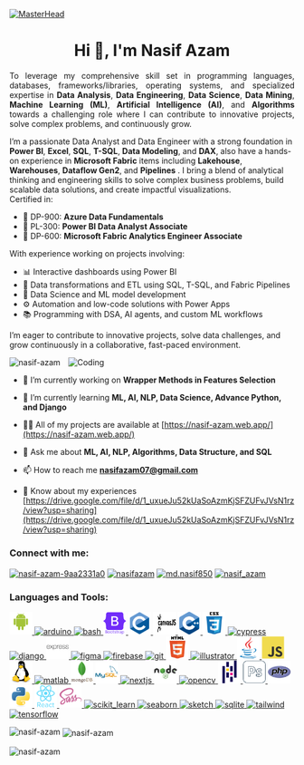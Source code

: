 [![MasterHead](https://repository-images.githubusercontent.com/588181932/e36ec678-7984-4cdd-8e4c-a3932772ff8e)](https://nasif-azam.web.app/)
<h1 align="center">Hi 👋, I'm Nasif Azam</h1>
<p align="justify">
To leverage my comprehensive skill set in programming languages, databases, frameworks/libraries, operating systems, and specialized expertise in <b>Data Analysis</b>, <b>Data Engineering</b>, <b>Data Science</b>, <b>Data Mining</b>, <b>Machine Learning (ML)</b>, <b>Artificial Intelligence (AI)</b>, and <b>Algorithms</b> towards a challenging role where I can contribute to innovative projects, solve complex problems, and continuously grow. <br>

I’m a passionate Data Analyst and Data Engineer with a strong foundation in <b>Power BI</b>, <b>Excel</b>, <b>SQL</b>, <b>T-SQL</b>, <b>Data Modeling</b>, and <b>DAX</b>, also have a hands-on experience in <b>Microsoft Fabric</b> items including <b>Lakehouse</b>, <b>Warehouses</b>, <b>Dataflow Gen2</b>, and <b>Pipelines</b> . I bring a blend of analytical thinking and engineering skills to solve complex business problems, build scalable data solutions, and create impactful visualizations.<br>
Certified in:
<ul>
  <li>🏅 DP-900: <b>Azure Data Fundamentals</b></li>
  <li>🏅 PL-300: <b>Power BI Data Analyst Associate</b></li>
  <li>🏅 DP-600: <b>Microsoft Fabric Analytics Engineer Associate</b></li>
</ul>
With experience working on projects involving:
<ul>
  <li>📊 Interactive dashboards using Power BI</li>
  <li>🧮 Data transformations and ETL using SQL, T-SQL, and Fabric Pipelines</li>
  <li>🧠 Data Science and ML model development</li>
  <li>⚙️ Automation and low-code solutions with Power Apps</li>
  <li>📚 Programming with DSA, AI agents, and custom ML workflows</li>
</ul>

I’m eager to contribute to innovative projects, solve data challenges, and grow continuously in a collaborative, fast-paced environment.
</p>

<img align='right' alt='Coding' width='400' src='https://cdn.dribbble.com/users/1162077/screenshots/3848914/programmer.gif'>

<p align="left"> <img src="https://komarev.com/ghpvc/?username=nasif-azam&label=Profile%20views&color=0e75b6&style=flat" alt="nasif-azam" /> </p>

- 🔭 I’m currently working on **Wrapper Methods in Features Selection**

- 🌱 I’m currently learning **ML, AI, NLP, Data Science, Advance Python, and Django**

- 👨‍💻 All of my projects are available at [https://nasif-azam.web.app/](https://nasif-azam.web.app/)

- 💬 Ask me about **ML, AI, NLP, Algorithms, Data Structure, and SQL**

- 📫 How to reach me **nasifazam07@gmail.com**

- 📄 Know about my experiences [https://drive.google.com/file/d/1_uxueJu52kUaSoAzmKjSFZUFvJVsN1rz/view?usp=sharing](https://drive.google.com/file/d/1_uxueJu52kUaSoAzmKjSFZUFvJVsN1rz/view?usp=sharing)

<h3 align="left">Connect with me:</h3>
<p align="left">
<a href="https://linkedin.com/in/nasif-azam-9aa2331a0" target="blank"><img align="center" src="https://raw.githubusercontent.com/rahuldkjain/github-profile-readme-generator/master/src/images/icons/Social/linked-in-alt.svg" alt="nasif-azam-9aa2331a0" height="30" width="40" /></a>
<a href="https://kaggle.com/nasifazam" target="blank"><img align="center" src="https://raw.githubusercontent.com/rahuldkjain/github-profile-readme-generator/master/src/images/icons/Social/kaggle.svg" alt="nasifazam" height="30" width="40" /></a>
<a href="https://fb.com/md.nasif850" target="blank"><img align="center" src="https://raw.githubusercontent.com/rahuldkjain/github-profile-readme-generator/master/src/images/icons/Social/facebook.svg" alt="md.nasif850" height="30" width="40" /></a>
<a href="https://www.hackerrank.com/nasif_azam" target="blank"><img align="center" src="https://raw.githubusercontent.com/rahuldkjain/github-profile-readme-generator/master/src/images/icons/Social/hackerrank.svg" alt="nasif_azam" height="30" width="40" /></a>
</p>

<h3 align="left">Languages and Tools:</h3>
<p align="left"> 
<a href="https://developer.android.com" target="_blank" rel="noreferrer"> <img src="https://raw.githubusercontent.com/devicons/devicon/master/icons/android/android-original-wordmark.svg" alt="android" width="40" height="40"/> </a> 
<a href="https://www.arduino.cc/" target="_blank" rel="noreferrer"> <img src="https://cdn.worldvectorlogo.com/logos/arduino-1.svg" alt="arduino" width="40" height="40"/> </a> 
<a href="https://www.gnu.org/software/bash/" target="_blank" rel="noreferrer"> <img src="https://www.vectorlogo.zone/logos/gnu_bash/gnu_bash-icon.svg" alt="bash" width="40" height="40"/> </a> 
<a href="https://getbootstrap.com" target="_blank" rel="noreferrer"> <img src="https://raw.githubusercontent.com/devicons/devicon/master/icons/bootstrap/bootstrap-plain-wordmark.svg" alt="bootstrap" width="40" height="40"/> </a> <a href="https://www.cprogramming.com/" target="_blank" rel="noreferrer"> <img src="https://raw.githubusercontent.com/devicons/devicon/master/icons/c/c-original.svg" alt="c" width="40" height="40"/> </a> <a href="https://canvasjs.com" target="_blank" rel="noreferrer"> <img src="https://raw.githubusercontent.com/Hardik0307/Hardik0307/master/assets/canvasjs-charts.svg" alt="canvasjs" width="40" height="40"/> </a> <a href="https://www.w3schools.com/cpp/" target="_blank" rel="noreferrer"> <img src="https://raw.githubusercontent.com/devicons/devicon/master/icons/cplusplus/cplusplus-original.svg" alt="cplusplus" width="40" height="40"/> </a> <a href="https://www.w3schools.com/css/" target="_blank" rel="noreferrer"> <img src="https://raw.githubusercontent.com/devicons/devicon/master/icons/css3/css3-original-wordmark.svg" alt="css3" width="40" height="40"/> </a> <a href="https://www.cypress.io" target="_blank" rel="noreferrer"> <img src="https://raw.githubusercontent.com/simple-icons/simple-icons/6e46ec1fc23b60c8fd0d2f2ff46db82e16dbd75f/icons/cypress.svg" alt="cypress" width="40" height="40"/> </a> <a href="https://www.djangoproject.com/" target="_blank" rel="noreferrer"> <img src="https://cdn.worldvectorlogo.com/logos/django.svg" alt="django" width="40" height="40"/> </a> <a href="https://expressjs.com" target="_blank" rel="noreferrer"> <img src="https://raw.githubusercontent.com/devicons/devicon/master/icons/express/express-original-wordmark.svg" alt="express" width="40" height="40"/> </a> <a href="https://www.figma.com/" target="_blank" rel="noreferrer"> <img src="https://www.vectorlogo.zone/logos/figma/figma-icon.svg" alt="figma" width="40" height="40"/> </a> <a href="https://firebase.google.com/" target="_blank" rel="noreferrer"> <img src="https://www.vectorlogo.zone/logos/firebase/firebase-icon.svg" alt="firebase" width="40" height="40"/> </a> <a href="https://git-scm.com/" target="_blank" rel="noreferrer"> <img src="https://www.vectorlogo.zone/logos/git-scm/git-scm-icon.svg" alt="git" width="40" height="40"/> </a> <a href="https://www.w3.org/html/" target="_blank" rel="noreferrer"> <img src="https://raw.githubusercontent.com/devicons/devicon/master/icons/html5/html5-original-wordmark.svg" alt="html5" width="40" height="40"/> </a> <a href="https://www.adobe.com/in/products/illustrator.html" target="_blank" rel="noreferrer"> <img src="https://www.vectorlogo.zone/logos/adobe_illustrator/adobe_illustrator-icon.svg" alt="illustrator" width="40" height="40"/> </a> <a href="https://www.java.com" target="_blank" rel="noreferrer"> <img src="https://raw.githubusercontent.com/devicons/devicon/master/icons/java/java-original.svg" alt="java" width="40" height="40"/> </a> <a href="https://developer.mozilla.org/en-US/docs/Web/JavaScript" target="_blank" rel="noreferrer"> <img src="https://raw.githubusercontent.com/devicons/devicon/master/icons/javascript/javascript-original.svg" alt="javascript" width="40" height="40"/> </a> <a href="https://www.linux.org/" target="_blank" rel="noreferrer"> <img src="https://raw.githubusercontent.com/devicons/devicon/master/icons/linux/linux-original.svg" alt="linux" width="40" height="40"/> </a> <a href="https://www.mathworks.com/" target="_blank" rel="noreferrer"> <img src="https://upload.wikimedia.org/wikipedia/commons/2/21/Matlab_Logo.png" alt="matlab" width="40" height="40"/> </a> <a href="https://www.mongodb.com/" target="_blank" rel="noreferrer"> <img src="https://raw.githubusercontent.com/devicons/devicon/master/icons/mongodb/mongodb-original-wordmark.svg" alt="mongodb" width="40" height="40"/> </a> <a href="https://www.mysql.com/" target="_blank" rel="noreferrer"> <img src="https://raw.githubusercontent.com/devicons/devicon/master/icons/mysql/mysql-original-wordmark.svg" alt="mysql" width="40" height="40"/> </a> <a href="https://nextjs.org/" target="_blank" rel="noreferrer"> <img src="https://cdn.worldvectorlogo.com/logos/nextjs-2.svg" alt="nextjs" width="40" height="40"/> </a> <a href="https://nodejs.org" target="_blank" rel="noreferrer"> <img src="https://raw.githubusercontent.com/devicons/devicon/master/icons/nodejs/nodejs-original-wordmark.svg" alt="nodejs" width="40" height="40"/> </a> <a href="https://opencv.org/" target="_blank" rel="noreferrer"> <img src="https://www.vectorlogo.zone/logos/opencv/opencv-icon.svg" alt="opencv" width="40" height="40"/> </a> <a href="https://pandas.pydata.org/" target="_blank" rel="noreferrer"> <img src="https://raw.githubusercontent.com/devicons/devicon/2ae2a900d2f041da66e950e4d48052658d850630/icons/pandas/pandas-original.svg" alt="pandas" width="40" height="40"/> </a> <a href="https://www.photoshop.com/en" target="_blank" rel="noreferrer"> <img src="https://raw.githubusercontent.com/devicons/devicon/master/icons/photoshop/photoshop-line.svg" alt="photoshop" width="40" height="40"/> </a> <a href="https://www.php.net" target="_blank" rel="noreferrer"> <img src="https://raw.githubusercontent.com/devicons/devicon/master/icons/php/php-original.svg" alt="php" width="40" height="40"/> </a> <a href="https://www.python.org" target="_blank" rel="noreferrer"> <img src="https://raw.githubusercontent.com/devicons/devicon/master/icons/python/python-original.svg" alt="python" width="40" height="40"/> </a> <a href="https://reactjs.org/" target="_blank" rel="noreferrer"> <img src="https://raw.githubusercontent.com/devicons/devicon/master/icons/react/react-original-wordmark.svg" alt="react" width="40" height="40"/> </a> <a href="https://sass-lang.com" target="_blank" rel="noreferrer"> <img src="https://raw.githubusercontent.com/devicons/devicon/master/icons/sass/sass-original.svg" alt="sass" width="40" height="40"/> </a> <a href="https://scikit-learn.org/" target="_blank" rel="noreferrer"> <img src="https://upload.wikimedia.org/wikipedia/commons/0/05/Scikit_learn_logo_small.svg" alt="scikit_learn" width="40" height="40"/> </a> <a href="https://seaborn.pydata.org/" target="_blank" rel="noreferrer"> <img src="https://seaborn.pydata.org/_images/logo-mark-lightbg.svg" alt="seaborn" width="40" height="40"/> </a> <a href="https://www.sketch.com/" target="_blank" rel="noreferrer"> <img src="https://www.vectorlogo.zone/logos/sketchapp/sketchapp-icon.svg" alt="sketch" width="40" height="40"/> </a> <a href="https://www.sqlite.org/" target="_blank" rel="noreferrer"> <img src="https://www.vectorlogo.zone/logos/sqlite/sqlite-icon.svg" alt="sqlite" width="40" height="40"/> </a> <a href="https://tailwindcss.com/" target="_blank" rel="noreferrer"> <img src="https://www.vectorlogo.zone/logos/tailwindcss/tailwindcss-icon.svg" alt="tailwind" width="40" height="40"/> </a> <a href="https://www.tensorflow.org" target="_blank" rel="noreferrer"> <img src="https://www.vectorlogo.zone/logos/tensorflow/tensorflow-icon.svg" alt="tensorflow" width="40" height="40"/> </a> </p>

<p><img align="left" src="https://github-readme-stats.vercel.app/api/top-langs?username=nasif-azam&show_icons=true&locale=en&layout=compact" alt="nasif-azam" /></p>

<p>&nbsp;<img align="center" src="https://github-readme-stats.vercel.app/api?username=nasif-azam&show_icons=true&locale=en" alt="nasif-azam" /></p>

<p><img align="center" src="https://github-readme-streak-stats.herokuapp.com/?user=nasif-azam&" alt="nasif-azam" /></p>

